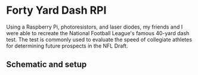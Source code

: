 # Forty Yard Dash RPI
Using a Raspberry Pi, photoresistors, and laser diodes, my friends and I were able to recreate the National Football League's famous 40-yard dash test. The test is commonly used to evaluate the speed of collegiate athletes for determining future prospects in the NFL Draft.

## Schematic and setup


